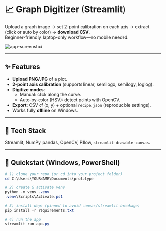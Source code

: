 # 📈 Graph Digitizer (Streamlit)

Upload a graph image → set 2-point calibration on each axis → extract (click or auto by color) → **download CSV**.  
Beginner-friendly, laptop-only workflow—no mobile needed.

![app-screenshot](docs/screenshot.png) <!-- optional: replace with your own -->

---

## ✨ Features
- **Upload PNG/JPG** of a plot.
- **2-point axis calibration** (supports linear, semilogx, semilogy, loglog).
- **Digitize modes**:
  - Manual: click along the curve.
  - Auto-by-color (HSV): detect points with OpenCV.
- **Export**: CSV of (x, y) + optional `recipe.json` (reproducible settings).
- Works fully **offline** on Windows.

---

## 🧱 Tech Stack
Streamlit, NumPy, pandas, OpenCV, Pillow, `streamlit-drawable-canvas`.

---

## 🚀 Quickstart (Windows, PowerShell)

```powershell
# 1) clone your repo (or cd into your project folder)
cd C:\Users\YOURNAME\Documents\prototype

# 2) create & activate venv
python -m venv .venv
.venv\Scripts\Activate.ps1

# 3) install deps (pinned to avoid canvas/streamlit breakage)
pip install -r requirements.txt

# 4) run the app
streamlit run app.py
